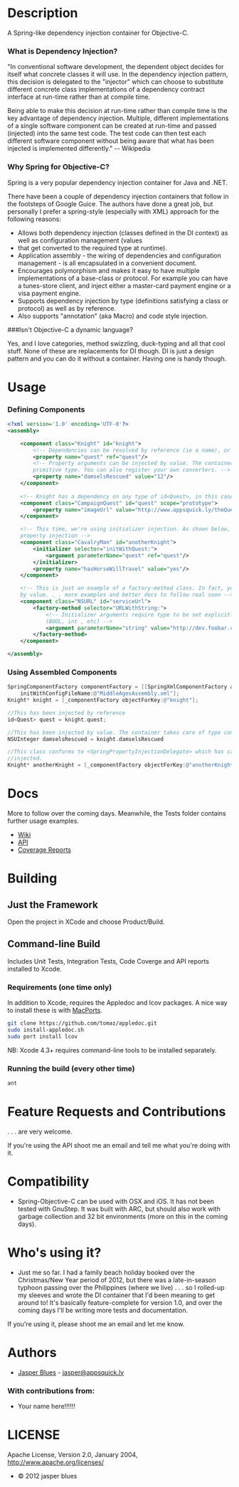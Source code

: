 # Description

A Spring-like dependency injection container for Objective-C.

### What is Dependency Injection? 

"In conventional software development, the dependent object decides for itself what concrete classes it will use. 
In the dependency injection pattern, this decision is delegated to the "injector" which can choose to substitute 
different concrete class implementations of a dependency contract interface at run-time rather than at compile time.

Being able to make this decision at run-time rather than compile time is the key advantage of dependency injection. 
Multiple, different implementations of a single software component can be created at run-time and passed (injected) 
into the same test code. The test code can then test each different software component without being aware that what 
has been injected is implemented differently." -- Wikipedia

### Why Spring for Objective-C?

Spring is a very popular dependency injection container for Java and .NET. 

There have been a couple of dependency injection containers that follow in the footsteps of Google Guice. The authors
have done a great job, but personally I prefer a spring-style (especially with XML) approach for the following 
reasons:

* Allows both dependency injection (classes defined in the DI context) as well as configuration management (values 
* that get converted to the required type at runtime).
* Application assembly - the wiring of dependencies and configuration management - is all encapsulated in a convenient document. 
* Encourages polymorphism and makes it easy to have multiple implementations of a base-class or protocol. For example
 you can have a tunes-store client, and inject either a master-card payment engine or a visa payment engine.
* Supports dependency injection by type (definitions satisfying a class or protocol) as well as by reference. 
* Also supports "annotation" (aka Macro) and code style injection.

###Isn't Objective-C a dynamic language? 

Yes, and I love categories, method swizzling, duck-typing and all that cool stuff. None of these are replacements for 
DI though. DI is just a design pattern and you can do it without a container. Having one is handy though. 


# Usage

### Defining Components


```xml
<?xml version='1.0' encoding='UTF-8'?>
<assembly>

    <component class="Knight" id="knight">
        <!-- Dependencies can be resolved by reference (ie a name), or by matching the required type or protocol -->
        <property name="quest" ref="quest"/>
        <!-- Property arguments can be injected by value. The container will look up the required class or 
        primitive type. You can also register your own converters. -->
        <property name="damselsRescued" value="12"/>
    </component>
    
    <!-- Knight has a dependency on any type of id<Quest>, in this case it's a [CampaignQuest class] -->
    <component class="CampaignQuest" id="quest" scope="prototype">
        <property name="imageUrl" value="http://www.appsquick.ly/theQuest.jpg"/>
    </component>

    <!-- This time, we're using initializer injection. As shown below, you can also mix initializer injection with
    property injection -->
    <component class="CavalryMan" id="anotherKnight">
        <initializer selector="initWithQuest:">
            <argument parameterName="quest" ref="quest"/>
        </initializer>
        <property name="hasHorseWillTravel" value="yes"/>
    </component>

    <!-- This is just an example of a factory-method class. In fact, you could inject an NSURL instance directly
    by value. . . more examples and better docs to follow real soon -->
    <component class="NSURL" id="serviceUrl">
        <factory-method selector="URLWithString:">
            <!-- Initializer arguments require type to be set explicitly, unless the type is a primitive 
            (BOOL, int , etc) -->
            <argument parameterName="string" value="http://dev.foobar.com/service/" required-type="NSString" />
        </factory-method>
    </component>

</assembly>
```

### Using Assembled Components 

```objective-c
SpringComponentFactory componentFactory = [[SpringXmlComponentFactory alloc] 
    initWithConfigFileName:@"MiddleAgesAssembly.xml"];
Knight* knight = [_componentFactory objectForKey:@"knight"];

//This has been injected by reference
id<Quest> quest = knight.quest; 

//This has been injected by value. The container takes care of type conversion. 
NSUInteger damselsRescued = knight.damselsRescued

//This class conforms to <SpringPropertyInjectionDelegate> which has callbacks that get triggered before and after properties are
//injected.
Knight* anotherKnight = [_componentFactory objectForKey:@"anotherKnight"];


```

# Docs

More to follow over the coming days. Meanwhile, the Tests folder contains further usage examples.

* <a href="https://github.com/jasperblues/spring-objective-c/wiki">Wiki</a>
* <a href="http://jasperblues.github.com/spring-objective-c/api/index.html">API</a>
* <a href="http://jasperblues.github.com/spring-objective-c/coverage/index.html">Coverage Reports</a>

# Building 

## Just the Framework

Open the project in XCode and choose Product/Build. 

## Command-line Build

Includes Unit Tests, Integration Tests, Code Coverge and API reports installed to Xcode. 

### Requirements (one time only)

In addition to Xcode, requires the Appledoc and lcov packages. A nice way to install these is with <a href="http://www.macports.org/install.php">MacPorts</a>.

```sh
git clone https://github.com/tomaz/appledoc.git
sudo install-appledoc.sh
sudo port install lcov
```

NB: Xcode 4.3+ requires command-line tools to be installed separately. 

### Running the build (every other time)

```sh
ant 
```
# Feature Requests and Contributions

. . . are very welcome. 

If you're using the API shoot me an email and tell me what you're doing with it. 

# Compatibility 

* Spring-Objective-C can be used with OSX and iOS. It has not been tested with GnuStep. It was built with ARC, but
should also work with garbage collection and 32 bit environments (more on this in the coming days). 

# Who's using it? 

* Just me so far. I had a family beach holiday booked over the Christmas/New Year period of 2012, but there was a 
late-in-season typhoon passing over the Philippines (where we live) . . . so I rolled-up my sleeves and wrote the DI
container that I'd been meaning to get around to! It's basically feature-complete for version 1.0, and over the 
coming days I'll be writing more tests and documentation.
 
 If you're using it, please shoot me an email and let me know.
 
# Authors

* <a href="http://ph.linkedin.com/pub/jasper-blues/8/163/778">Jasper Blues</a> - <a href="mailto:jasper@appsquick.ly?Subject=spring-objective-c">jasper@appsquick.ly</a>
         
### With contributions from: 

* Your name here!!!!!!


# LICENSE

Apache License, Version 2.0, January 2004, http://www.apache.org/licenses/

* © 2012 jasper blues


